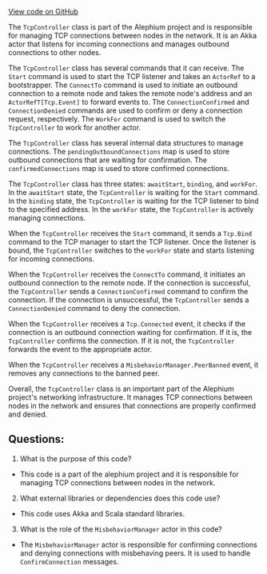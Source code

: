 [View code on GitHub](https://github.com/alephium/alephium/flow/src/main/scala/org/alephium/flow/network/TcpController.scala)

The `TcpController` class is part of the Alephium project and is responsible for managing TCP connections between nodes in the network. It is an Akka actor that listens for incoming connections and manages outbound connections to other nodes. 

The `TcpController` class has several commands that it can receive. The `Start` command is used to start the TCP listener and takes an `ActorRef` to a bootstrapper. The `ConnectTo` command is used to initiate an outbound connection to a remote node and takes the remote node's address and an `ActorRefT[Tcp.Event]` to forward events to. The `ConnectionConfirmed` and `ConnectionDenied` commands are used to confirm or deny a connection request, respectively. The `WorkFor` command is used to switch the `TcpController` to work for another actor.

The `TcpController` class has several internal data structures to manage connections. The `pendingOutboundConnections` map is used to store outbound connections that are waiting for confirmation. The `confirmedConnections` map is used to store confirmed connections. 

The `TcpController` class has three states: `awaitStart`, `binding`, and `workFor`. In the `awaitStart` state, the `TcpController` is waiting for the `Start` command. In the `binding` state, the `TcpController` is waiting for the TCP listener to bind to the specified address. In the `workFor` state, the `TcpController` is actively managing connections.

When the `TcpController` receives the `Start` command, it sends a `Tcp.Bind` command to the TCP manager to start the TCP listener. Once the listener is bound, the `TcpController` switches to the `workFor` state and starts listening for incoming connections.

When the `TcpController` receives the `ConnectTo` command, it initiates an outbound connection to the remote node. If the connection is successful, the `TcpController` sends a `ConnectionConfirmed` command to confirm the connection. If the connection is unsuccessful, the `TcpController` sends a `ConnectionDenied` command to deny the connection.

When the `TcpController` receives a `Tcp.Connected` event, it checks if the connection is an outbound connection waiting for confirmation. If it is, the `TcpController` confirms the connection. If it is not, the `TcpController` forwards the event to the appropriate actor.

When the `TcpController` receives a `MisbehaviorManager.PeerBanned` event, it removes any connections to the banned peer.

Overall, the `TcpController` class is an important part of the Alephium project's networking infrastructure. It manages TCP connections between nodes in the network and ensures that connections are properly confirmed and denied.
## Questions: 
 1. What is the purpose of this code?
- This code is a part of the alephium project and it is responsible for managing TCP connections between nodes in the network.

2. What external libraries or dependencies does this code use?
- This code uses Akka and Scala standard libraries.

3. What is the role of the `MisbehaviorManager` actor in this code?
- The `MisbehaviorManager` actor is responsible for confirming connections and denying connections with misbehaving peers. It is used to handle `ConfirmConnection` messages.